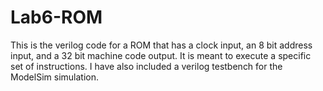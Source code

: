 # Lab6-ROM

This is the verilog code for a ROM that has a clock input, an 8 bit address input, and a 32 bit machine code output. It is meant to execute a specific set of instructions.
I have also included a verilog testbench for the ModelSim simulation.
